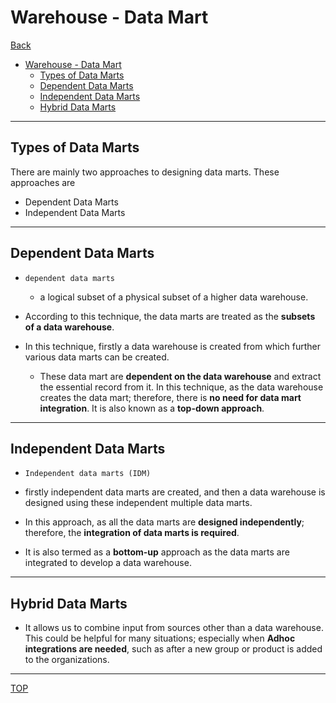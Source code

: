 # Warehouse - Data Mart

[Back](../index.md)

- [Warehouse - Data Mart](#warehouse---data-mart)
  - [Types of Data Marts](#types-of-data-marts)
  - [Dependent Data Marts](#dependent-data-marts)
  - [Independent Data Marts](#independent-data-marts)
  - [Hybrid Data Marts](#hybrid-data-marts)

---

## Types of Data Marts

There are mainly two approaches to designing data marts. These approaches are

- Dependent Data Marts
- Independent Data Marts

---

## Dependent Data Marts

- `dependent data marts`

  - a logical subset of a physical subset of a higher data warehouse.

- According to this technique, the data marts are treated as the **subsets of a data warehouse**.
- In this technique, firstly a data warehouse is created from which further various data marts can be created.
  - These data mart are **dependent on the data warehouse** and extract the essential record from it. In this technique, as the data warehouse creates the data mart; therefore, there is **no need for data mart integration**. It is also known as a **top-down approach**.

---

## Independent Data Marts

- `Independent data marts (IDM)`

- firstly independent data marts are created, and then a data warehouse is designed using these independent multiple data marts.
- In this approach, as all the data marts are **designed independently**; therefore, the **integration of data marts is required**.
- It is also termed as a **bottom-up** approach as the data marts are integrated to develop a data warehouse.

---

## Hybrid Data Marts

- It allows us to combine input from sources other than a data warehouse. This could be helpful for many situations; especially when **Adhoc integrations are needed**, such as after a new group or product is added to the organizations.

---

[TOP](#warehouse---data-mart)
